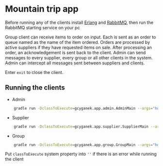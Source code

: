 # Mountain trip app

Before running any of the clients install [Erlang](https://www.erlang.org/downloads) and
[RabbitMQ](https://www.rabbitmq.com/download.html), then run the RabbitMQ starting service on your pc

Group client can receive items to order on input.
Each is sent as an order to queue named as the name of the item ordered.
Orders are processed by active suppliers if they have requested items on sale.
After processing an order, an acknowledgement is sent back to the client.
Admin can send messages to every supplier, every group or all other clients in the system.
Admin can intercept all messages sent between suppliers and clients.

Enter `exit` to close the client.

## Running the clients

- Admin

```bash
    gradle run -DclassToExecute=gcyganek.app.admin.AdminMain --args="host" --console=plain
```

- Supplier

```bash
    gradle run -DclassToExecute=gcyganek.app.supplier.SupplierMain --args="host supplierName item1 item2..." --console=plain
```

- Group

```bash
    gradle run -DclassToExecute=gcyganek.app.group.GroupMain --args="host groupName" --console=plain
```

Put `classToExecute` system property into `''` if there is an error while running the client